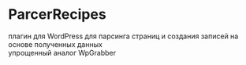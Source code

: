 # ParcerRecipes
плагин для WordPress для парсинга страниц и создания записей на основе полученных данных  
упрощенный аналог WpGrabber